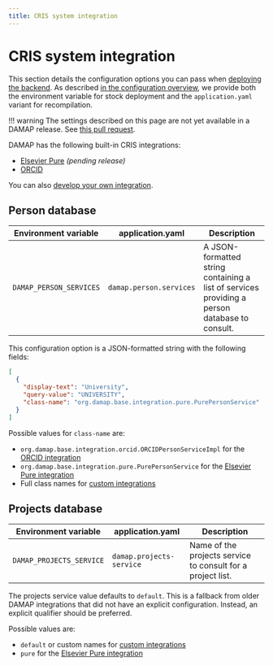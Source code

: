 ```yaml
---
title: CRIS system integration
---
```


# CRIS system integration

This section details the configuration options you can pass when [deploying the backend](../deployment/backend.md). As described [in the configuration overview](../configuration/index.md), we provide both the environment variable for stock deployment and the `application.yaml` variant for recompilation.

!!! warning
    The settings described on this page are not yet available in a DAMAP release. See [this pull request](https://github.com/damap-org/damap-backend/pull/392).

DAMAP has the following built-in CRIS integrations:

- [Elsevier Pure](pure.md) *(pending release)*
- [ORCID](orcid.md)

You can also [develop your own integration](custom.md).

## Person database

| Environment variable    | application.yaml        | Description                                                                                   |
|-------------------------|-------------------------|-----------------------------------------------------------------------------------------------|
| `DAMAP_PERSON_SERVICES` | `damap.person.services` | A JSON-formatted string containing a list of services providing a person database to consult. |

This configuration option is a JSON-formatted string with the following fields:
```json
[
  {
    "display-text": "University",
    "query-value": "UNIVERSITY",
    "class-name": "org.damap.base.integration.pure.PurePersonService"
  }
]
```

Possible values for `class-name` are:

- `org.damap.base.integration.orcid.ORCIDPersonServiceImpl` for the [ORCID integration](orcid.md)
- `org.damap.base.integration.pure.PurePersonService` for the [Elsevier Pure integration](pure.md)
- Full class names for [custom integrations](custom.md)

## Projects database

| Environment variable     | application.yaml         | Description                                                 |
|--------------------------|--------------------------|-------------------------------------------------------------|
| `DAMAP_PROJECTS_SERVICE` | `damap.projects-service` | Name of the projects service to consult for a project list. |

The projects service value defaults to `default`. This is a fallback from older DAMAP integrations that did not have an explicit configuration. Instead, an explicit qualifier should be preferred.

Possible values are:

- `default` or custom names for [custom integrations](custom.md)
- `pure` for the [Elsevier Pure integration](pure.md)